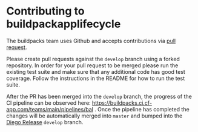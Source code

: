# Contributing to buildpackapplifecycle 

The buildpacks team uses Github and accepts contributions via [pull request](https://help.github.com/articles/using-pull-requests).

Please create pull requests against the `develop` branch using a forked repository.  In order for your pull request to be merged
please run the existing test suite and make sure that any additional code has good test coverage.  Follow the instructions in the
README for how to run the test suite. 

After the PR has been merged into the `develop` branch, the progress of the CI pipeline can be observed here: https://buildpacks.ci.cf-app.com/teams/main/pipelines/bal .
Once the pipeline has completed the changes will be automatically merged into `master` and bumped into the [Diego Release](https://github.com/cloudfoundry/diego-release) `develop` branch. 
